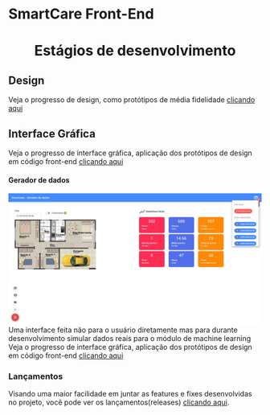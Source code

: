# SmartCare Front-End
<h1 class="unchanged rich-diff-level-one" align="center"> Estágios de desenvolvimento </h1>

## Design
Veja o progresso de design, como protótipos de média fidelidade [clicando aqui](https://github.com/Unilasalle-SmartCare/smartcare-frontend/tree/master/prototipagem)

## Interface Gráfica
Veja o progresso de interface gráfica, aplicação dos protótipos de design em código front-end [clicando aqui](https://github.com/rafaelfaustini/smartcare-frontend/tree/master/interface)  
#### Gerador de dados
![Imagem do nosso gerador de dados](interface/geradorDados/img/geradordados.jpg)
Uma interface feita não para o usuário diretamente mas para durante desenvolvimento simular dados reais para o módulo de machine learning
Veja o progresso de interface gráfica, aplicação dos protótipos de design em código front-end [clicando aqui](https://github.com/Unilasalle-SmartCare/smartcare-frontend/tree/master/interface)  

### Lançamentos
Visando uma maior facilidade em juntar as features e fixes desenvolvidas no projeto, você pode ver os lançamentos(releases) [clicando aqui](https://github.com/Unilasalle-SmartCare/smartcare-frontend/releases).



